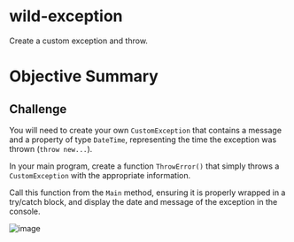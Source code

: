 # wild-exception
Create a custom exception and throw.

# Objective Summary

## Challenge

You will need to create your own `CustomException` that contains a message and a property of type `DateTime`, representing the time the exception was thrown (`throw new...`).

In your main program, create a function `ThrowError()` that simply throws a `CustomException` with the appropriate information.

Call this function from the `Main` method, ensuring it is properly wrapped in a try/catch block, and display the date and message of the exception in the console.

![image](https://image.noelshack.com/fichiers/2024/24/1/1718005670-screenshot-2024-06-10-094635.png)
